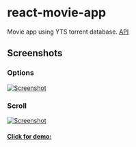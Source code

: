 # react-movie-app

Movie app using YTS torrent database. [API][yts]

## Screenshots
### Options
[![Screenshot](screenshot/options-shot.gif)](https://github.com/junlee91/react-movie-app/blob/master/images/options-shot.gif)
### Scroll
[![Screenshot](screenshot/scroll-shot.gif)](https://github.com/junlee91/react-movie-app/blob/master/images/scroll-shot.gif)

#### [Click for demo:][demo]

[yts]: https://yts.am/api#list_movies
[demo]: https://junlee91.github.io/react-movie-app/
